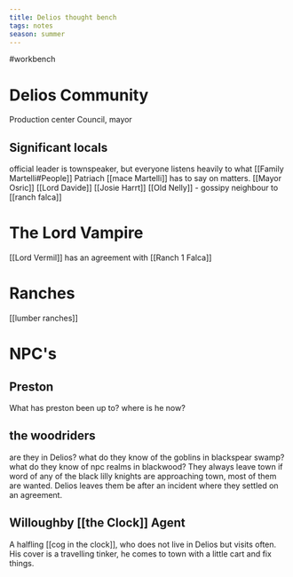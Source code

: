 ```yaml
---
title: Delios thought bench
tags: notes
season: summer
---
```

 

#workbench
# Delios Community
Production center
Council, mayor
## Significant locals
official leader is townspeaker, but everyone listens heavily to what [[Family Martelli#People]] Patriach [[mace Martelli]] has to say on matters.
[[Mayor Osric]]
[[Lord Davide]]
[[Josie Harrt]]
[[Old Nelly]] - gossipy neighbour to [[ranch falca]]


# The Lord Vampire 
[[Lord Vermil]] has an agreement with [[Ranch 1 Falca]]

# Ranches
[[lumber ranches]]

# NPC's
## Preston
What has preston been up to? 
where is he now?

## the woodriders
are they in Delios?
what do they know of the goblins in blackspear swamp?
what do they know of npc realms in blackwood?
They always leave town if word of any of the black lilly knights are approaching town, most of them are wanted. Delios leaves them be after an incident where they settled on an agreement.
## Willoughby [[the Clock]] Agent
A halfling [[cog in the clock]], who does not live in Delios but visits often. His cover is a travelling tinker, he comes to town with a little cart and fix things.
## 

